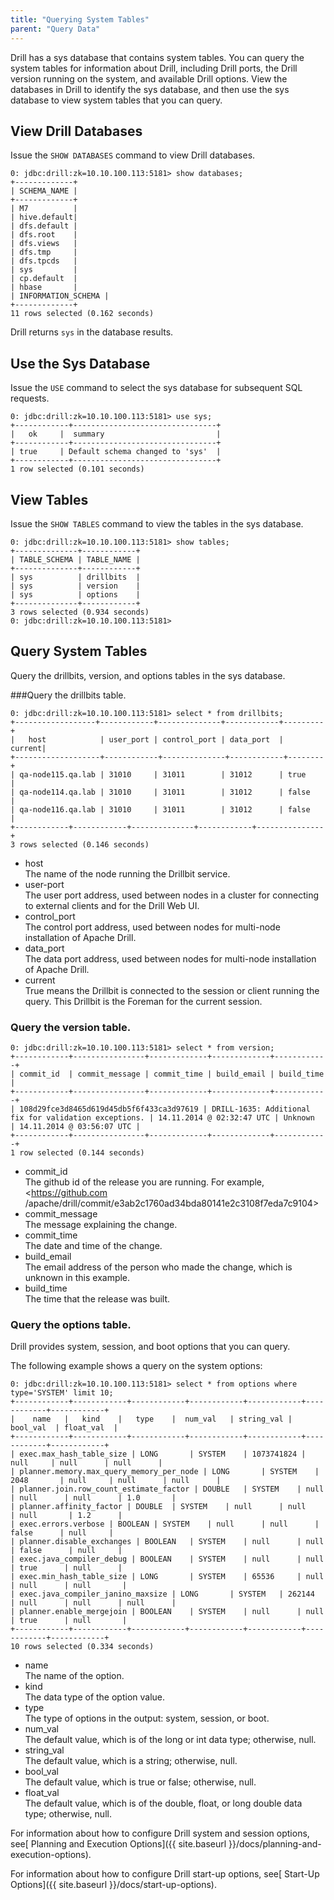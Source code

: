 ```yaml
---
title: "Querying System Tables"
parent: "Query Data"
---
```

Drill has a sys database that contains system tables. You can query the system
tables for information about Drill, including Drill ports, the Drill version
running on the system, and available Drill options. View the databases in
Drill to identify the sys database, and then use the sys database to view
system tables that you can query.

## View Drill Databases

Issue the `SHOW DATABASES` command to view Drill databases.

    0: jdbc:drill:zk=10.10.100.113:5181> show databases;
    +-------------+
    | SCHEMA_NAME |
    +-------------+
    | M7          |
    | hive.default|
    | dfs.default |
    | dfs.root    |
    | dfs.views   |
    | dfs.tmp     |
    | dfs.tpcds   |
    | sys         |
    | cp.default  |
    | hbase       |
    | INFORMATION_SCHEMA |
    +-------------+
    11 rows selected (0.162 seconds)

Drill returns `sys` in the database results.

## Use the Sys Database

Issue the `USE` command to select the sys database for subsequent SQL
requests.

    0: jdbc:drill:zk=10.10.100.113:5181> use sys;
    +------------+--------------------------------+
    |   ok     |  summary                         |
    +------------+--------------------------------+
    | true     | Default schema changed to 'sys'  |
    +------------+--------------------------------+
    1 row selected (0.101 seconds)

## View Tables

Issue the `SHOW TABLES` command to view the tables in the sys database.

    0: jdbc:drill:zk=10.10.100.113:5181> show tables;
    +--------------+------------+
    | TABLE_SCHEMA | TABLE_NAME |
    +--------------+------------+
    | sys          | drillbits  |
    | sys          | version    |
    | sys          | options    |
    +--------------+------------+
    3 rows selected (0.934 seconds)
    0: jdbc:drill:zk=10.10.100.113:5181>

## Query System Tables

Query the drillbits, version, and options tables in the sys database.

###Query the drillbits table.

    0: jdbc:drill:zk=10.10.100.113:5181> select * from drillbits;
    +------------------+------------+--------------+------------+---------+
    |   host            | user_port | control_port | data_port  |  current|
    +-------------------+------------+--------------+------------+--------+
    | qa-node115.qa.lab | 31010     | 31011        | 31012      | true    |
    | qa-node114.qa.lab | 31010     | 31011        | 31012      | false   |
    | qa-node116.qa.lab | 31010     | 31011        | 31012      | false   |
    +------------+------------+--------------+------------+---------------+
    3 rows selected (0.146 seconds)

  * host   
The name of the node running the Drillbit service.
  * user-port  
The user port address, used between nodes in a cluster for connecting to
external clients and for the Drill Web UI.  
  * control_port  
The control port address, used between nodes for multi-node installation of
Apache Drill.
  * data_port  
The data port address, used between nodes for multi-node installation of
Apache Drill.
  * current  
True means the Drillbit is connected to the session or client running the
query. This Drillbit is the Foreman for the current session.  

### Query the version table.

    0: jdbc:drill:zk=10.10.100.113:5181> select * from version;
    +------------+----------------+-------------+-------------+------------+
    | commit_id  | commit_message | commit_time | build_email | build_time |
    +------------+----------------+-------------+-------------+------------+
    | 108d29fce3d8465d619d45db5f6f433ca3d97619 | DRILL-1635: Additional fix for validation exceptions. | 14.11.2014 @ 02:32:47 UTC | Unknown    | 14.11.2014 @ 03:56:07 UTC |
    +------------+----------------+-------------+-------------+------------+
    1 row selected (0.144 seconds)
  * commit_id  
The github id of the release you are running. For example, <https://github.com
/apache/drill/commit/e3ab2c1760ad34bda80141e2c3108f7eda7c9104>
  * commit_message  
The message explaining the change.
  * commit_time  
The date and time of the change.
  * build_email  
The email address of the person who made the change, which is unknown in this
example.
  * build_time  
The time that the release was built.

### Query the options table.

Drill provides system, session, and boot options that you can query.

The following example shows a query on the system options:

    0: jdbc:drill:zk=10.10.100.113:5181> select * from options where type='SYSTEM' limit 10;
    +------------+------------+------------+------------+------------+------------+------------+
    |    name   |   kind    |   type    |  num_val   | string_val |  bool_val  | float_val  |
    +------------+------------+------------+------------+------------+------------+------------+
    | exec.max_hash_table_size | LONG       | SYSTEM    | 1073741824 | null     | null      | null      |
    | planner.memory.max_query_memory_per_node | LONG       | SYSTEM    | 2048       | null     | null      | null      |
    | planner.join.row_count_estimate_factor | DOUBLE   | SYSTEM    | null      | null      | null      | 1.0       |
    | planner.affinity_factor | DOUBLE  | SYSTEM    | null      | null      | null       | 1.2      |
    | exec.errors.verbose | BOOLEAN | SYSTEM    | null      | null      | false      | null     |
    | planner.disable_exchanges | BOOLEAN   | SYSTEM    | null      | null      | false      | null     |
    | exec.java_compiler_debug | BOOLEAN    | SYSTEM    | null      | null      | true      | null      |
    | exec.min_hash_table_size | LONG       | SYSTEM    | 65536     | null      | null      | null       |
    | exec.java_compiler_janino_maxsize | LONG       | SYSTEM   | 262144    | null      | null      | null      |
    | planner.enable_mergejoin | BOOLEAN    | SYSTEM    | null      | null      | true      | null       |
    +------------+------------+------------+------------+------------+------------+------------+
    10 rows selected (0.334 seconds)  
  * name  
The name of the option.
  * kind  
The data type of the option value.
  * type  
The type of options in the output: system, session, or boot.
  * num_val  
The default value, which is of the long or int data type; otherwise, null.
  * string_val  
The default value, which is a string; otherwise, null.
  * bool_val  
The default value, which is true or false; otherwise, null.
  * float_val  
The default value, which is of the double, float, or long double data type;
otherwise, null.

For information about how to configure Drill system and session options, see[
Planning and Execution Options]({{ site.baseurl }}/docs/planning-and-execution-options).

For information about how to configure Drill start-up options, see[ Start-Up
Options]({{ site.baseurl }}/docs/start-up-options).


